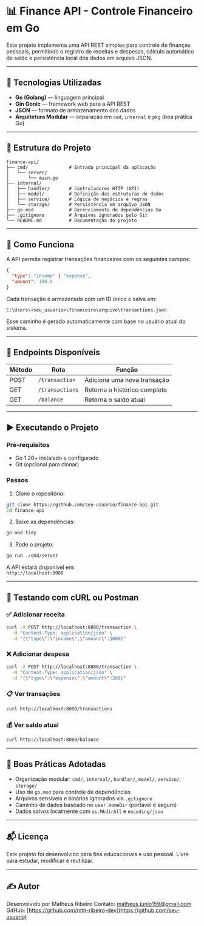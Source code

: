 # 📊 Finance API - Controle Financeiro em Go

Este projeto implementa uma API REST simples para controle de finanças pessoais, permitindo o registro de receitas e despesas, cálculo automático de saldo e persistência local dos dados em arquivo JSON.

---

## 🚀 Tecnologias Utilizadas

- **Go (Golang)** — linguagem principal
- **Gin Gonic** — framework web para a API REST
- **JSON** — formato de armazenamento dos dados
- **Arquitetura Modular** — separação em `cmd`, `internal` e `pkg` (boa prática Go)

---

## 📂 Estrutura do Projeto

```
finance-api/
├── cmd/               # Entrada principal da aplicação
│   └── server/
│       └── main.go
├── internal/
│   ├── handler/       # Controladores HTTP (API)
│   ├── model/         # Definição das estruturas de dados
│   ├── service/       # Lógica de negócios e regras
│   └── storage/       # Persistência em arquivo JSON
├── go.mod             # Gerenciamento de dependências Go
├── .gitignore         # Arquivos ignorados pelo Git
└── README.md          # Documentação do projeto
```

---

## 🧠 Como Funciona

A API permite registrar transações financeiras com os seguintes campos:

```json
{
  "type": "income" | "expense",
  "amount": 100.0
}
```

Cada transação é armazenada com um ID único e salva em:

```
C:\Users\<seu_usuario>\financeiro\arquivo\transactions.json
```

Esse caminho é gerado automaticamente com base no usuário atual do sistema.

---

## 📌 Endpoints Disponíveis

| Método | Rota             | Função                         |
|--------|------------------|--------------------------------|
| POST   | `/transaction`   | Adiciona uma nova transação    |
| GET    | `/transactions`  | Retorna o histórico completo   |
| GET    | `/balance`       | Retorna o saldo atual          |

---

## ▶️ Executando o Projeto

### Pré-requisitos

- Go 1.20+ instalado e configurado
- Git (opcional para clonar)

### Passos

1. Clone o repositório:

```bash
git clone https://github.com/seu-usuario/finance-api.git
cd finance-api
```

2. Baixe as dependências:

```bash
go mod tidy
```

3. Rode o projeto:

```bash
go run ./cmd/server
```

A API estará disponível em:  
`http://localhost:8080`

---

## 🧪 Testando com cURL ou Postman

### ✅ Adicionar receita

```bash
curl -X POST http://localhost:8080/transaction \
  -H "Content-Type: application/json" \
  -d "{\"type\":\"income\",\"amount\":1000}"
```

### ❌ Adicionar despesa

```bash
curl -X POST http://localhost:8080/transaction \
  -H "Content-Type: application/json" \
  -d "{\"type\":\"expense\",\"amount\":200}"
```

### 📋 Ver transações

```bash
curl http://localhost:8080/transactions
```

### 💰 Ver saldo atual

```bash
curl http://localhost:8080/balance
```

---

## 🧱 Boas Práticas Adotadas

- Organização modular: `cmd/`, `internal/`, `handler/`, `model/`, `service/`, `storage/`
- Uso de `go.mod` para controle de dependências
- Arquivos sensíveis e binários ignorados via `.gitignore`
- Caminho de dados baseado no `user.HomeDir` (portável e seguro)
- Dados salvos localmente com `os.MkdirAll` e `encoding/json`

---

## 📬 Licença

Este projeto foi desenvolvido para fins educacionais e uso pessoal. Livre para estudar, modificar e reutilizar.

---

## ✍️ Autor

Desenvolvido por Matheus Ribeiro
Contato: matheus.junio159@gmail.com  
GitHub: [https://github.com/mth-ribeiro-dev](https://github.com/seu-usuario)
